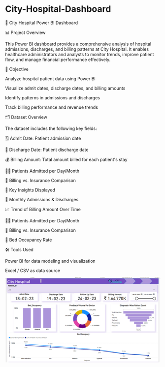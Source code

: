 # City-Hospital-Dashboard
🏥 City Hospital Power BI Dashboard

📊 Project Overview

This Power BI dashboard provides a comprehensive analysis of hospital admissions, discharges, and billing patterns at City Hospital. It enables healthcare administrators and analysts to monitor trends, improve patient flow, and manage financial performance effectively.

🎯 Objective

Analyze hospital patient data using Power BI

Visualize admit dates, discharge dates, and billing amounts

Identify patterns in admissions and discharges

Track billing performance and revenue trends



🗂️ Dataset Overview

The dataset includes the following key fields:

🗓️ Admit Date: Patient admission date

🏁 Discharge Date: Patient discharge date

💰 Billing Amount: Total amount billed for each patient's stay

🧍‍♂️ Patients Admitted per Day/Month

🧾 Billing vs. Insurance Comparison




📌 Key Insights Displayed

📅 Monthly Admissions & Discharges

📈 Trend of Billing Amount Over Time

🧍‍♂️ Patients Admitted per Day/Month

🧾 Billing vs. Insurance Comparison

🛌 Bed Occupancy Rate




🛠️ Tools Used

Power BI for data modeling and visualization

Excel / CSV as data source 

<img src="https://github.com/isha-analytics/City-Hospital-Dashboard/blob/main/dasboard_screenshot.png"/>
